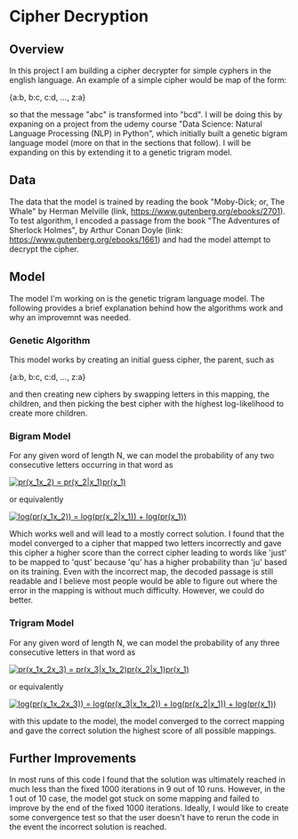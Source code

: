 # Cipher Decryption

## Overview
In this project I am building a cipher decrypter for simple cyphers in the english language. An example of a simple cipher would be map of the form:

{a:b, b:c, c:d, ..., z:a}

so that the message "abc" is transformed into "bcd". I will be doing this by expaning on a project from the udemy course "Data Science: Natural Language Processing (NLP) in Python", which initially built a genetic bigram language model (more on that in the sections that follow). I will be expanding on this by extending it to a genetic trigram model.

## Data
The data that the model is trained by reading the book "Moby-Dick; or, The Whale" by Herman Melville (link, https://www.gutenberg.org/ebooks/2701). To test algorithm, I encoded a passage from the book "The Adventures of Sherlock Holmes", by Arthur Conan Doyle (link: https://www.gutenberg.org/ebooks/1661) and had the model attempt to decrypt the cipher.

## Model
The model I'm working on is the genetic trigram language model. The following provides a brief explanation behind how the algorithms work and why an improvemnt was needed. 

### Genetic Algorithm
This model works by creating an initial guess cipher, the parent, such as 

{a:b, b:c, c:d, ..., z:a}

and then creating new ciphers by swapping letters in this mapping, the children, and then picking the best cipher with the highest log-likelihood to create more children.

### Bigram Model

For any given word of length N, we can model the probability of any two consecutive letters occurring in that word as

<a href="https://www.codecogs.com/eqnedit.php?latex=pr(x_1x_2)&space;=&space;pr(x_2|x_1)pr(x_1)" target="_blank"><img src="https://latex.codecogs.com/gif.latex?pr(x_1x_2)&space;=&space;pr(x_2|x_1)pr(x_1)" title="pr(x_1x_2) = pr(x_2|x_1)pr(x_1)" /></a>

or equivalently

<a href="https://www.codecogs.com/eqnedit.php?latex=log(pr(x_1x_2))&space;=&space;log(pr(x_2|x_1))&space;&plus;&space;log(pr(x_1))" target="_blank"><img src="https://latex.codecogs.com/gif.latex?log(pr(x_1x_2))&space;=&space;log(pr(x_2|x_1))&space;&plus;&space;log(pr(x_1))" title="log(pr(x_1x_2)) = log(pr(x_2|x_1)) + log(pr(x_1))" /></a>

Which works well and will lead to a mostly correct solution. I found that the model converged to a cipher that mapped two letters incorrectly and gave this cipher a higher score than the correct cipher leading to words like 'just' to be mapped to 'qust' because 'qu' has a higher probability than 'ju' based on its training. Even with the incorrect map, the decoded passage is still readable and I believe most people would be able to figure out where the error in the mapping is without much difficulty. However, we could do better.


### Trigram Model

For any given word of length N, we can model the probability of any three consecutive letters in that word as

<a href="https://www.codecogs.com/eqnedit.php?latex=pr(x_1x_2x_3)&space;=&space;pr(x_3|x_1x_2)pr(x_2|x_1)pr(x_1)" target="_blank"><img src="https://latex.codecogs.com/gif.latex?pr(x_1x_2x_3)&space;=&space;pr(x_3|x_1x_2)pr(x_2|x_1)pr(x_1)" title="pr(x_1x_2x_3) = pr(x_3|x_1x_2)pr(x_2|x_1)pr(x_1)" /></a>

or equivalently

<a href="https://www.codecogs.com/eqnedit.php?latex=log(pr(x_1x_2x_3))&space;=&space;log(pr(x_3|x_1x_2))&space;&plus;&space;log(pr(x_2|x_1))&space;&plus;&space;log(pr(x_1))" target="_blank"><img src="https://latex.codecogs.com/gif.latex?log(pr(x_1x_2x_3))&space;=&space;log(pr(x_3|x_1x_2))&space;&plus;&space;log(pr(x_2|x_1))&space;&plus;&space;log(pr(x_1))" title="log(pr(x_1x_2x_3)) = log(pr(x_3|x_1x_2)) + log(pr(x_2|x_1)) + log(pr(x_1))" /></a>

with this update to the model, the model converged to the correct mapping and gave the correct solution the highest score of all possible mappings. 

## Further Improvements

In most runs of this code I found that the solution was ultimately reached in much less than the fixed 1000 iterations in 9 out of 10 runs. However, in the 1 out of 10 case, the model got stuck on some mapping and failed to improve by the end of the fixed 1000 iterations. Ideally, I would like to create some convergence test so that the user doesn't have to rerun the code in the event the incorrect solution is reached. 
